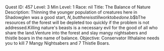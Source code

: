 Quest ID: 457
Level: 3
Min Level: 1
Race: nil
Title: The Balance of Nature
Description: Thinning the younger population of creatures here in Shadowglen was a good start, $N, but there is still work to be done.$b$bThe resources of the forest will be depleted too quickly if the problem is not addressed.Killing nature's beasts is a necessary evil for the good of all who share the land.Venture into the forest and slay mangy nightsabers and thistle boars in the name of balance.
Objective: Conservator Ilthalaine needs you to kill 7 Mangy Nightsabers and 7 Thistle Boars.
